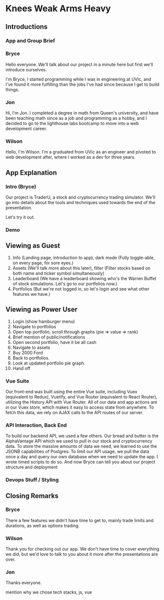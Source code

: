 # Knees Weak Arms Heavy

## Introductions

### App and Group Brief

### Bryce

Hello everyone. We'll talk about our project in a minute here but first we'll introduce ourselves.

I'm Bryce, I started programming while I was in engineering at UVic, and I've found it more fulfilling than the jobs I've had since because I get to build things.

### Jon

Hi, I'm Jon. I completed a degree in math from Queen's university, and have been teaching math since as a job and programming as a hobby, and I decided to go to the lighthouse labs bootcamp to move into a web development career.

### Wilson

Hello, I'm Wilson. I'm a graduated from UVic as an engineer and pivoted to web development after, where I worked as a dev for three years.

## App Explanation

### Intro (Bryce)

Our project is TraderU, a stock and cryptocurrency trading simulator. We'll go into details about the tools and techniques used towards the end of the presentation.

Let's try it out.

### Demo

<!-- Wilson as Narrator, Bryce as User -->

## Viewing as Guest

1. Info (Landing page, introduction to app), dark mode (Fully toggle-able, on every page, for sore eyes.)
2. Assets (We'll talk more about this later), filter (Filter stocks based on both name and ticker symbol simultaneously)
3. Leaderboard (We have a leaderboard showing who's the Warren Buffet of stock simulations. Let's go to our portfolios now.)
4. Portfolios (But we're not logged in, so let's login and see what other features we have.)

<!-- Jon as Narrator, Bryce as User -->

## Viewing as Power User

1. Login (show hamburger menu)
2. Navigate to portfolios
3. Open top portfolio, scroll through graphs (pie => value => rank)
4. Brief mention of public/notifications
5. Open second portfolio, have it be all cash
6. Navigate to assets
7. Buy 2000 Ford
8. Back to portfolios.
9. Look at updated portfolio pie graph.
10. Hand off






<!-- Wilson -->

### Vue Suite

Our front-end was built using the entire Vue suite, including Vuex (equivalent to Redux), Vuetify, and Vue Router (equivalent to React Router), utilizing the History API with Vue Router. All of our data and app actions are in our Vuex store, which makes it easy to access state from anywhere. To fetch this data, we rely on AJAX calls to the API routes of our server.

<!-- Jon -->

### API Interaction, Back End

To build our backend API, we used a few others. Our bread and butter is the AlphaVantage API which we used to pull in our stock and cryptocurrency data. To store the massive amounts of data we need, we learned to use the JSONB capabilities of Postgres. To limit our API usage, we pull the data once a day and query our own database when we need to update the app. I wrote timed scripts to do so. And now Bryce can tell you about our project structure and deployment

<!-- Bryce -->

### Devops Stuff / Styling

## Closing Remarks

### Bryce

There a few features we didn't have time to get to, mainly trade limits and durations, as well as options trading.

### Wilson

Thank you for checking out our app. We don't have time to cover everything we did, but we'd love to talk to you about it more after the presentations are over.

### Jon

Thanks everyone.

mention why we chose tech stacks, js, vue
